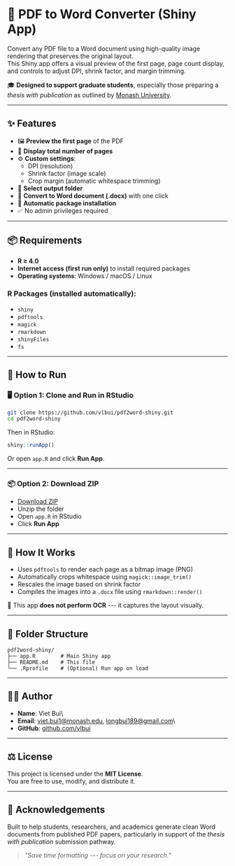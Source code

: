 # 📄 PDF to Word Converter (Shiny App)

Convert any PDF file to a Word document using high-quality image rendering that preserves the original layout.\
This Shiny app offers a visual preview of the first page, page count display, and controls to adjust DPI, shrink factor, and margin trimming.

🎓 **Designed to support graduate students**, especially those preparing a *thesis with publication* as outlined by [Monash University](https://www.monash.edu/graduate-research/support-and-resources/examination/publication).

------------------------------------------------------------------------

## ✨ Features

-   🖼 **Preview the first page** of the PDF
-   🔢 **Display total number of pages**
-   ⚙️ **Custom settings**:
    -   DPI (resolution)
    -   Shrink factor (image scale)
    -   Crop margin (automatic whitespace trimming)
-   📂 **Select output folder**
-   📄 **Convert to Word document (.docx)** with one click
-   🧩 **Automatic package installation**
-   ✅ No admin privileges required

------------------------------------------------------------------------

## 📦 Requirements

-   **R ≥ 4.0**
-   **Internet access (first run only)** to install required packages
-   **Operating systems**: Windows / macOS / Linux

### R Packages (installed automatically):

-   `shiny`
-   `pdftools`
-   `magick`
-   `rmarkdown`
-   `shinyFiles`
-   `fs`

------------------------------------------------------------------------

## 🚀 How to Run

### 🖥 Option 1: Clone and Run in RStudio

``` bash
git clone https://github.com/vlbui/pdf2word-shiny.git
cd pdf2word-shiny
```

Then in RStudio:

``` r
shiny::runApp()
```

Or open `app.R` and click **Run App**.

------------------------------------------------------------------------

### 📦 Option 2: Download ZIP

-   [Download ZIP](https://github.com/vlbui/pdf2word-shiny/archive/refs/heads/main.zip)
-   Unzip the folder
-   Open `app.R` in RStudio
-   Click **Run App**

------------------------------------------------------------------------

## 🧪 How It Works

-   Uses `pdftools` to render each page as a bitmap image (PNG)
-   Automatically crops whitespace using `magick::image_trim()`
-   Rescales the image based on shrink factor
-   Compiles the images into a `.docx` file using `rmarkdown::render()`

📌 This app **does not perform OCR** --- it captures the layout visually.

------------------------------------------------------------------------

## 📁 Folder Structure

    pdf2word-shiny/
    ├── app.R        # Main Shiny app
    ├── README.md    # This file
    └── .Rprofile    # (Optional) Run app on load

------------------------------------------------------------------------

## 🧑‍💻 Author

-   **Name**: Viet Bui\
-   **Email**: [viet.bui1\@monash.edu](mailto:viet.bui1@monash.edu), [longbui189\@gmail.com](mailto:longbui189@gmail.com)\
-   **GitHub**: [github.com/vlbui](https://github.com/vlbui)

------------------------------------------------------------------------

## ⚖️ License

This project is licensed under the **MIT License**.\
You are free to use, modify, and distribute it.

------------------------------------------------------------------------

## 🙌 Acknowledgements

Built to help students, researchers, and academics generate clean Word documents from published PDF papers, particularly in support of the *thesis with publication* submission pathway.

> *"Save time formatting --- focus on your research."*
